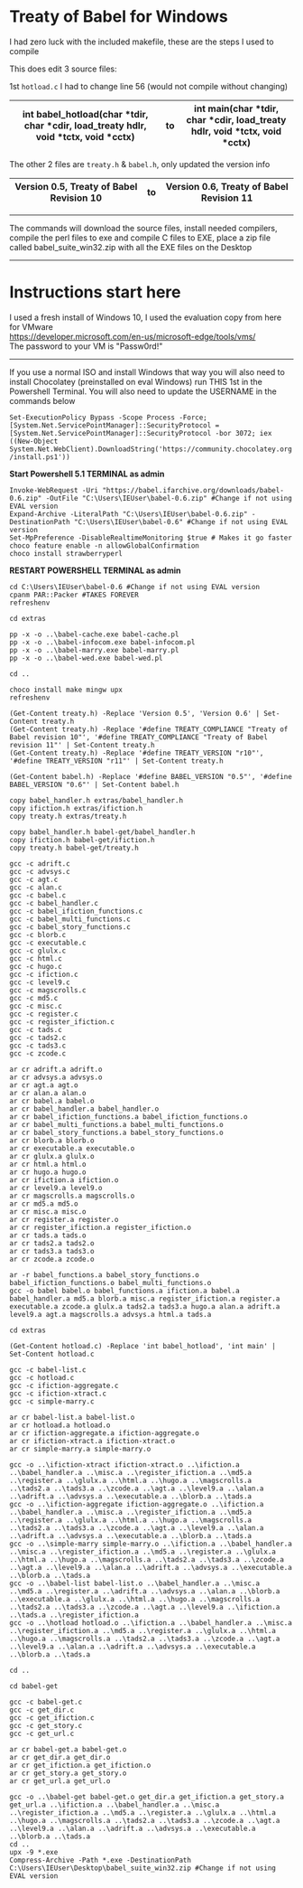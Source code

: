 # **Treaty of Babel for Windows**  

I had zero luck with the included makefile, these are the steps I used to compile  

This does edit 3 source files:  

1st `hotload.c` I had to change line 56 (would not compile without changing)

| int babel_hotload(char *tdir, char *cdir, load_treaty hdlr, void *tctx, void *cctx) | to   | int main(char *tdir, char *cdir, load_treaty hdlr, void *tctx, void *cctx) |
| ------------------------------------------------------------ | ---- | ------------------------------------------------------------ |

The other 2 files are `treaty.h` & `babel.h`, only updated the version info 

| Version 0.5, Treaty of Babel Revision 10 | to   | Version 0.6, Treaty of Babel Revision 11 |
| ---------------------------------------- | ---- | ---------------------------------------- |

------

The commands will download the source files, install needed compilers, compile the perl files to exe and compile C files to EXE, place a zip file called babel_suite_win32.zip with all the EXE files on the Desktop

------

# **Instructions start here**  



I used a fresh install of Windows 10, I used the evaluation copy from here for VMware  
https://developer.microsoft.com/en-us/microsoft-edge/tools/vms/  
The password to your VM is "Passw0rd!"    

------

If you use a normal ISO and install Windows that way you will also need to install Chocolatey (preinstalled on eval Windows) run THIS 1st in the Powershell Terminal.  You will also need to update the USERNAME in the commands below  

`Set-ExecutionPolicy Bypass -Scope Process -Force; [System.Net.ServicePointManager]::SecurityProtocol = [System.Net.ServicePointManager]::SecurityProtocol -bor 3072; iex ((New-Object System.Net.WebClient).DownloadString('https://community.chocolatey.org/install.ps1'))`  

**Start Powershell 5.1 TERMINAL as admin**  

`Invoke-WebRequest -Uri "https://babel.ifarchive.org/downloads/babel-0.6.zip" -OutFile "C:\Users\IEUser\babel-0.6.zip" #Change if not using EVAL version`  
`Expand-Archive -LiteralPath "C:\Users\IEUser\babel-0.6.zip" -DestinationPath "C:\Users\IEUser\babel-0.6" #Change if not using EVAL version`  
`Set-MpPreference -DisableRealtimeMonitoring $true # Makes it go faster`  
`choco feature enable -n allowGlobalConfirmation`  
`choco install strawberryperl`  

**RESTART POWERSHELL TERMINAL as admin**  

`cd C:\Users\IEUser\babel-0.6 #Change if not using EVAL version`  
`cpanm PAR::Packer #TAKES FOREVER`  
`refreshenv`  



`cd extras`  

`pp -x -o ..\babel-cache.exe babel-cache.pl`  
`pp -x -o ..\babel-infocom.exe babel-infocom.pl`  
`pp -x -o ..\babel-marry.exe babel-marry.pl`  
`pp -x -o ..\babel-wed.exe babel-wed.pl`  

`cd ..`  

`choco install make mingw upx`  
`refreshenv`  



`(Get-Content treaty.h) -Replace 'Version 0.5', 'Version 0.6' | Set-Content treaty.h`  
`(Get-Content treaty.h) -Replace '#define TREATY_COMPLIANCE "Treaty of Babel revision 10"', '#define TREATY_COMPLIANCE "Treaty of Babel revision 11"' | Set-Content treaty.h`  
`(Get-Content treaty.h) -Replace '#define TREATY_VERSION "r10"', '#define TREATY_VERSION "r11"' | Set-Content treaty.h`  

`(Get-Content babel.h) -Replace '#define BABEL_VERSION "0.5"', '#define BABEL_VERSION "0.6"' | Set-Content babel.h`  




`copy babel_handler.h extras/babel_handler.h`  
`copy ifiction.h extras/ifiction.h`  
`copy treaty.h extras/treaty.h`  

`copy babel_handler.h babel-get/babel_handler.h`  
`copy ifiction.h babel-get/ifiction.h`  
`copy treaty.h babel-get/treaty.h`  


`gcc -c adrift.c`  
`gcc -c advsys.c`  
`gcc -c agt.c`  
`gcc -c alan.c`  
`gcc -c babel.c`  
`gcc -c babel_handler.c`  
`gcc -c babel_ifiction_functions.c`  
`gcc -c babel_multi_functions.c`  
`gcc -c babel_story_functions.c`  
`gcc -c blorb.c`  
`gcc -c executable.c`  
`gcc -c glulx.c`  
`gcc -c html.c`  
`gcc -c hugo.c`  
`gcc -c ifiction.c`  
`gcc -c level9.c`  
`gcc -c magscrolls.c`  
`gcc -c md5.c`  
`gcc -c misc.c`  
`gcc -c register.c`  
`gcc -c register_ifiction.c`  
`gcc -c tads.c`  
`gcc -c tads2.c`  
`gcc -c tads3.c`  
`gcc -c zcode.c`  



`ar cr adrift.a adrift.o`  
`ar cr advsys.a advsys.o`   
`ar cr agt.a agt.o`   
`ar cr alan.a alan.o`   
`ar cr babel.a babel.o`   
`ar cr babel_handler.a babel_handler.o`   
`ar cr babel_ifiction_functions.a babel_ifiction_functions.o`   
`ar cr babel_multi_functions.a babel_multi_functions.o`   
`ar cr babel_story_functions.a babel_story_functions.o`   
`ar cr blorb.a blorb.o`   
`ar cr executable.a executable.o`   
`ar cr glulx.a glulx.o`   
`ar cr html.a html.o`   
`ar cr hugo.a hugo.o`   
`ar cr ifiction.a ifiction.o`   
`ar cr level9.a level9.o`   
`ar cr magscrolls.a magscrolls.o`   
`ar cr md5.a md5.o`   
`ar cr misc.a misc.o`   
`ar cr register.a register.o`   
`ar cr register_ifiction.a register_ifiction.o`   
`ar cr tads.a tads.o`   
`ar cr tads2.a tads2.o`   
`ar cr tads3.a tads3.o`   
`ar cr zcode.a zcode.o`   

`ar -r babel_functions.a babel_story_functions.o babel_ifiction_functions.o babel_multi_functions.o`  
`gcc -o babel babel.o babel_functions.a ifiction.a babel.a babel_handler.a md5.a blorb.a misc.a register_ifiction.a register.a executable.a zcode.a glulx.a tads2.a tads3.a hugo.a alan.a adrift.a level9.a agt.a magscrolls.a advsys.a html.a tads.a`  


`cd extras`  

`(Get-Content hotload.c) -Replace 'int babel_hotload', 'int main' | Set-Content hotload.c`  

`gcc -c babel-list.c`  
`gcc -c hotload.c`  
`gcc -c ifiction-aggregate.c`  
`gcc -c ifiction-xtract.c`  
`gcc -c simple-marry.c`  


`ar cr babel-list.a babel-list.o`  
`ar cr hotload.a hotload.o`  
`ar cr ifiction-aggregate.a ifiction-aggregate.o`  
`ar cr ifiction-xtract.a ifiction-xtract.o`  
`ar cr simple-marry.a simple-marry.o`  



`gcc -o ..\ifiction-xtract ifiction-xtract.o ..\ifiction.a ..\babel_handler.a ..\misc.a ..\register_ifiction.a ..\md5.a ..\register.a ..\glulx.a ..\html.a ..\hugo.a ..\magscrolls.a ..\tads2.a ..\tads3.a ..\zcode.a ..\agt.a ..\level9.a ..\alan.a ..\adrift.a ..\advsys.a ..\executable.a ..\blorb.a ..\tads.a`  
`gcc -o ..\ifiction-aggregate ifiction-aggregate.o ..\ifiction.a ..\babel_handler.a ..\misc.a ..\register_ifiction.a ..\md5.a ..\register.a ..\glulx.a ..\html.a ..\hugo.a ..\magscrolls.a ..\tads2.a ..\tads3.a ..\zcode.a ..\agt.a ..\level9.a ..\alan.a ..\adrift.a ..\advsys.a ..\executable.a ..\blorb.a ..\tads.a`  
`gcc -o ..\simple-marry simple-marry.o ..\ifiction.a ..\babel_handler.a ..\misc.a ..\register_ifiction.a ..\md5.a ..\register.a ..\glulx.a ..\html.a ..\hugo.a ..\magscrolls.a ..\tads2.a ..\tads3.a ..\zcode.a ..\agt.a ..\level9.a ..\alan.a ..\adrift.a ..\advsys.a ..\executable.a ..\blorb.a ..\tads.a`  
`gcc -o ..\babel-list babel-list.o ..\babel_handler.a ..\misc.a ..\md5.a ..\register.a ..\adrift.a ..\advsys.a ..\alan.a ..\blorb.a ..\executable.a ..\glulx.a ..\html.a ..\hugo.a ..\magscrolls.a ..\tads2.a ..\tads3.a ..\zcode.a ..\agt.a ..\level9.a ..\ifiction.a ..\tads.a ..\register_ifiction.a`  
`gcc -o ..\hotload hotload.o ..\ifiction.a ..\babel_handler.a ..\misc.a ..\register_ifiction.a ..\md5.a ..\register.a ..\glulx.a ..\html.a ..\hugo.a ..\magscrolls.a ..\tads2.a ..\tads3.a ..\zcode.a ..\agt.a ..\level9.a ..\alan.a ..\adrift.a ..\advsys.a ..\executable.a ..\blorb.a ..\tads.a`  

`cd ..`  


`cd babel-get`  

`gcc -c babel-get.c`  
`gcc -c get_dir.c`  
`gcc -c get_ifiction.c`  
`gcc -c get_story.c`  
`gcc -c get_url.c`  

`ar cr babel-get.a babel-get.o`  
`ar cr get_dir.a get_dir.o`  
`ar cr get_ifiction.a get_ifiction.o`  
`ar cr get_story.a get_story.o`  
`ar cr get_url.a get_url.o`  

`gcc -o ..\babel-get babel-get.o get_dir.a get_ifiction.a get_story.a get_url.a ..\ifiction.a ..\babel_handler.a ..\misc.a ..\register_ifiction.a ..\md5.a ..\register.a ..\glulx.a ..\html.a ..\hugo.a ..\magscrolls.a ..\tads2.a ..\tads3.a ..\zcode.a ..\agt.a ..\level9.a ..\alan.a ..\adrift.a ..\advsys.a ..\executable.a ..\blorb.a ..\tads.a`  
`cd ..`  
`upx -9 *.exe`  
`Compress-Archive -Path *.exe -DestinationPath C:\Users\IEUser\Desktop\babel_suite_win32.zip #Change if not using EVAL version`  
